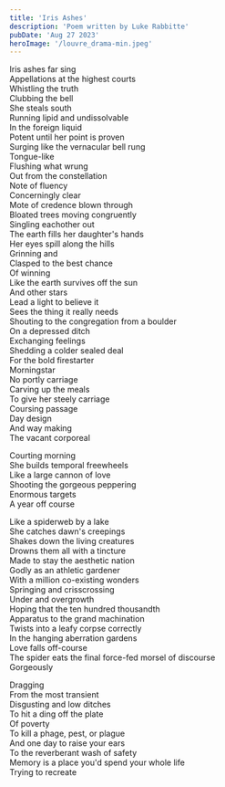 ```yaml
---
title: 'Iris Ashes'
description: 'Poem written by Luke Rabbitte'
pubDate: 'Aug 27 2023'
heroImage: '/louvre_drama-min.jpeg'
---
```


Iris ashes far sing  
Appellations at the highest courts  
Whistling the truth  
Clubbing the bell  
She steals south  
Running lipid and undissolvable  
In the foreign liquid  
Potent until her point is proven  
Surging like the vernacular bell rung  
Tongue-like  
Flushing what wrung  
Out from the constellation  
Note of fluency  
Concerningly clear  
Mote of credence blown through  
Bloated trees moving congruently  
Singling eachother out  
The earth fills her daughter's hands  
Her eyes spill along the hills  
Grinning and  
Clasped to the best chance  
Of winning  
Like the earth survives off the sun  
And other stars  
Lead a light to believe it  
Sees the thing it really needs  
Shouting to the congregation from a boulder  
On a depressed ditch  
Exchanging feelings  
Shedding a colder sealed deal  
For the bold firestarter  
Morningstar  
No portly carriage  
Carving up the meals  
To give her steely carriage  
Coursing passage  
Day design  
And way making  
The vacant corporeal  
  
Courting morning  
She builds temporal freewheels  
Like a large cannon of love  
Shooting the gorgeous peppering  
Enormous targets  
A year off course  
  
Like a spiderweb by a lake  
She catches dawn's creepings  
Shakes down the living creatures  
Drowns them all with a tincture  
Made to stay the aesthetic nation  
Godly as an athletic gardener  
With a million co-existing wonders  
Springing and crisscrossing  
Under and overgrowth  
Hoping that the ten hundred thousandth  
Apparatus to the grand machination  
Twists into a leafy corpse correctly  
In the hanging aberration gardens  
Love falls off-course  
The spider eats the final force-fed morsel of discourse  
Gorgeously  
  
Dragging  
From the most transient  
Disgusting and low ditches  
To hit a ding off the plate  
Of poverty  
To kill a phage, pest, or plague  
And one day to raise your ears  
To the reverberant wash of safety  
Memory is a place you'd spend your whole life  
Trying to recreate  